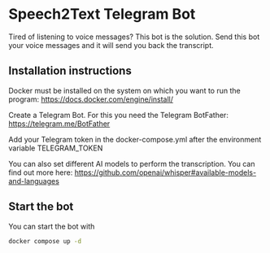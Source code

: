 # Speech2Text Telegram Bot

Tired of listening to voice messages? This bot is the solution. Send this bot your voice messages and it will send you back the transcript.

## Installation instructions

Docker must be installed on the system on which you want to run the program: https://docs.docker.com/engine/install/

Create a Telegram Bot. For this you need the Telegram BotFather: https://telegram.me/BotFather

Add your Telegram token in the docker-compose.yml after the environment variable TELEGRAM_TOKEN

You can also set different AI models to perform the transcription. You can find out more here: https://github.com/openai/whisper#available-models-and-languages

## Start the bot

You can start the bot with 
```bash
docker compose up -d
```
